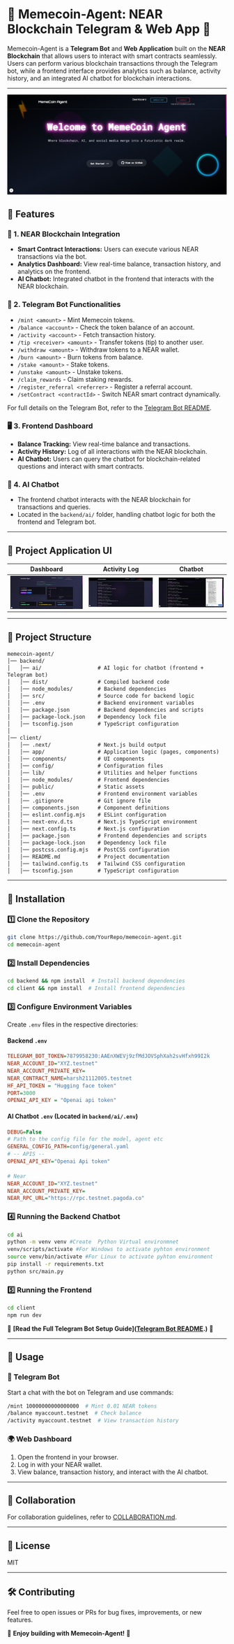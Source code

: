 # 🎉 Memecoin-Agent: NEAR Blockchain Telegram & Web App 🚀

Memecoin-Agent is a **Telegram Bot** and **Web Application** built on the **NEAR Blockchain** that allows users to interact with smart contracts seamlessly. Users can perform various blockchain transactions through the Telegram bot, while a frontend interface provides analytics such as balance, activity history, and an integrated AI chatbot for blockchain interactions.

---

![Dashboard](./images/1.png)

## 🌟 Features

### 🔗 1. NEAR Blockchain Integration
- **Smart Contract Interactions:** Users can execute various NEAR transactions via the bot.
- **Analytics Dashboard:** View real-time balance, transaction history, and analytics on the frontend.
- **AI Chatbot:** Integrated chatbot in the frontend that interacts with the NEAR blockchain.

### 🤖 2. Telegram Bot Functionalities
- `/mint <amount>` - Mint Memecoin tokens.
- `/balance <account>` - Check the token balance of an account.
- `/activity <account>` - Fetch transaction history.
- `/tip <receiver> <amount>` - Transfer tokens (tip) to another user.
- `/withdraw <amount>` - Withdraw tokens to a NEAR wallet.
- `/burn <amount>` - Burn tokens from balance.
- `/stake <amount>` - Stake tokens.
- `/unstake <amount>` - Unstake tokens.
- `/claim_rewards` - Claim staking rewards.
- `/register_referral <referrer>` - Register a referral account.
- `/setContract <contractId>` - Switch NEAR smart contract dynamically.

For full details on the Telegram Bot, refer to the [Telegram Bot README](./Near_Telegram_Bot.md).

### 🖥️ 3. Frontend Dashboard
- **Balance Tracking:** View real-time balance and transactions.
- **Activity History:** Log of all interactions with the NEAR blockchain.
- **AI Chatbot:** Users can query the chatbot for blockchain-related questions and interact with smart contracts.

### 🤖 4. AI Chatbot
- The frontend chatbot interacts with the NEAR blockchain for transactions and queries.
- Located in the `backend/ai/` folder, handling chatbot logic for both the frontend and Telegram bot.

---

## 🎨 Project Application UI

| **Dashboard** | **Activity Log** | **Chatbot** |
|--------------|-----------------|------------|
| ![Dashboard](./images/2.png) | ![Activity Log](./images/3.png) | ![Chatbot](./images/5.png) |

---

## 📂 Project Structure

```
memecoin-agent/
│── backend/
│   │── ai/                  # AI logic for chatbot (frontend + Telegram bot)
│   │── dist/                # Compiled backend code
│   │── node_modules/        # Backend dependencies
│   │── src/                 # Source code for backend logic
│   │── .env                 # Backend environment variables
│   │── package.json         # Backend dependencies and scripts
│   │── package-lock.json    # Dependency lock file
│   │── tsconfig.json        # TypeScript configuration
│
│── client/
│   │── .next/               # Next.js build output
│   │── app/                 # Application logic (pages, components)
│   │── components/          # UI components
│   │── config/              # Configuration files
│   │── lib/                 # Utilities and helper functions
│   │── node_modules/        # Frontend dependencies
│   │── public/              # Static assets
│   │── .env                 # Frontend environment variables
│   │── .gitignore           # Git ignore file
│   │── components.json      # Component definitions
│   │── eslint.config.mjs    # ESLint configuration
│   │── next-env.d.ts        # Next.js TypeScript environment
│   │── next.config.ts       # Next.js configuration
│   │── package.json         # Frontend dependencies and scripts
│   │── package-lock.json    # Dependency lock file
│   │── postcss.config.mjs   # PostCSS configuration
│   │── README.md            # Project documentation
│   │── tailwind.config.ts   # Tailwind CSS configuration
│   │── tsconfig.json        # TypeScript configuration
```

---

## 🔧 Installation

### 1️⃣ Clone the Repository
```bash
git clone https://github.com/YourRepo/memecoin-agent.git
cd memecoin-agent
```

### 2️⃣ Install Dependencies
```bash
cd backend && npm install  # Install backend dependencies
cd client && npm install  # Install frontend dependencies
```

### 3️⃣ Configure Environment Variables
Create `.env` files in the respective directories:

#### Backend `.env`
```ini
TELEGRAM_BOT_TOKEN=7879958230:AAEnXWEVj9zfMdJOVSphXah2svHfxh99I2k
NEAR_ACCOUNT_ID="XYZ.testnet"
NEAR_ACCOUNT_PRIVATE_KEY=
NEAR_CONTRACT_NAME=harsh21112005.testnet
HF_API_TOKEN = "Hugging face token"
PORT=3000 
OPENAI_API_KEY = "Openai api token"
```

#### AI Chatbot `.env` (Located in `backend/ai/.env`)
```ini
DEBUG=False
# Path to the config file for the model, agent etc
GENERAL_CONFIG_PATH=config/general.yaml
# -- APIS --
OPENAI_API_KEY="Openai Api token"

# Near
NEAR_ACCOUNT_ID="XYZ.testnet"
NEAR_ACCOUNT_PRIVATE_KEY=
NEAR_RPC_URL="https://rpc.testnet.pagoda.co"
```

### 4️⃣ Running the Backend Chatbot
```bash
cd ai
python -m venv venv #Create  Python Virtual environmnet
venv/scripts/activate #For Windows to activate pyhton environment
source venv/bin/activate #For Linux to activate pyhton environment
pip install -r requirements.txt
python src/main.py
```

### 5️⃣ Running the Frontend
```bash
cd client
npm run dev
```


🔴 **[Read the Full Telegram Bot Setup Guide]([Telegram Bot README](./TelegramBot.md).)** 🔴  

---

## 🚀 Usage

### 🎯 Telegram Bot
Start a chat with the bot on Telegram and use commands:
```bash
/mint 10000000000000000  # Mint 0.01 NEAR tokens
/balance myaccount.testnet  # Check balance
/activity myaccount.testnet  # View transaction history
```

### 🌍 Web Dashboard
1. Open the frontend in your browser.
2. Log in with your NEAR wallet.
3. View balance, transaction history, and interact with the AI chatbot.

---

## 🤝 Collaboration
For collaboration guidelines, refer to [COLLABORATION.md](./COLLABORATION.md).

---

## 📜 License
MIT

---

## 🛠️ Contributing
Feel free to open issues or PRs for bug fixes, improvements, or new features.

🌟 **Enjoy building with Memecoin-Agent!** 🚀
